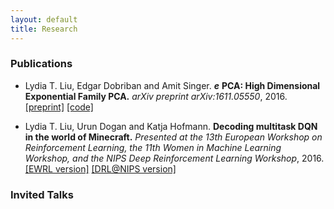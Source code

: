 ```yaml
---
layout: default
title: Research
---
```


### Publications

* Lydia T. Liu, Edgar Dobriban and Amit Singer. ***e*** **PCA: High Dimensional Exponential Family PCA.** *arXiv preprint arXiv:1611.05550*, 2016. [[preprint]](http://arxiv.org/abs/1611.05550) [[code]](http://github.com/lydiatliu/epca/)

* Lydia T. Liu, Urun Dogan and Katja Hofmann. **Decoding multitask DQN in the world of Minecraft.** *Presented at the 13th European Workshop on Reinforcement Learning, the 11th Women in Machine Learning Workshop, and the NIPS Deep Reinforcement Learning Workshop*, 2016. [[EWRL version]](http://ewrl.files.wordpress.com/2016/11/ewrl13-2016-submission-29.pdf) [[DRL@NIPS version]](https://drive.google.com/file/d/0B1PUpk7kwWu-bDd2djhqNEx2S2J4UURTUE1sVjVnS2tXZG9r/view)

### Invited Talks


